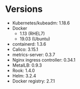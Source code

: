 # Versions

* Kubernetes/kubeadm: 1.18.6
* Docker
    * 1.13 (RHEL7)
    * 19.03 (Ubuntu)
* containerd: 1.3.6
* Calico: 3.15.1
* metrics-server: 0.3.7 
* Nginx ingress controller: 0.34.1
* MetalLB: 0.9.3
* Rook: 1.4.0
* Helm: 3.2.4
* Docker registry: 2.7.1
